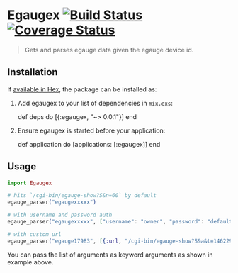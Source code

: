 # Egaugex [![Build Status](https://semaphoreci.com/api/v1/techgaun/egaugex/branches/master/badge.svg)](https://semaphoreci.com/techgaun/egaugex) [![Coverage Status](https://coveralls.io/repos/github/Brightergy/egaugex/badge.svg?branch=master)](https://coveralls.io/github/Brightergy/egaugex?branch=master)
> Gets and parses egauge data given the egauge device id.

## Installation

If [available in Hex](https://hex.pm/docs/publish), the package can be installed as:

  1. Add egaugex to your list of dependencies in `mix.exs`:

        def deps do
          [{:egaugex, "~> 0.0.1"}]
        end

  2. Ensure egaugex is started before your application:

        def application do
          [applications: [:egaugex]]
        end

## Usage

```elixir
import Egaugex

# hits `/cgi-bin/egauge-show?S&n=60` by default
egauge_parser("egaugexxxxx")

# with username and password auth
egauge_parser("egaugexxxxx", ["username": "owner", "password": "default"])

# with custom url
egauge_parser("egauge17983", [{:url, "/cgi-bin/egauge-show?S&a&t=1462299644"}, {:username, "owner"}, {:password, "default"}])
```

You can pass the list of arguments as keyword arguments as shown in example above.
